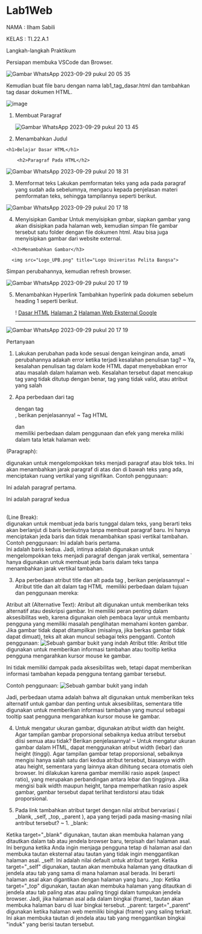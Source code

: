 # Lab1Web
NAMA : Ilham Sabili

KELAS : TI.22.A.1

Langkah-langkah Praktikum

Persiapan membuka VSCode dan Browser.

![Gambar WhatsApp 2023-09-29 pukul 20 05 35](https://github.com/ilhamsabili/Lab1Web/assets/115677697/4d000325-e3f4-40c9-9331-8cc3a97c712e)

Kemudian buat file baru dengan nama lab1_tag_dasar.html dan tambahkan tag dasar dokumen HTML.

![image](https://github.com/ilhamsabili/Lab1Web/assets/115677697/277920d0-cb6a-44e5-b5d1-db1e80ed01b5)

1. Membuat Paragraf

   ![Gambar WhatsApp 2023-09-29 pukul 20 13 45](https://github.com/ilhamsabili/Lab1Web/assets/115677697/5f9aa691-92d0-4bdf-9420-2afa491c4345)


2. Menambahkan Judul
<!--judul paragraf pertama-->
    <h1>Belajar Dasar HTML</h1>
 <!--judul paragraf kedua-->
        <h2>Paragraf Pada HTML</h2>
![Gambar WhatsApp 2023-09-29 pukul 20 18 31](https://github.com/ilhamsabili/Lab1Web/assets/115677697/a6247739-bc75-4701-b9c4-90cd67028457)



3. Memformat teks
Lakukan pemformatan teks yang ada pada paragraf yang sudah ada sebelumnya, mengacu kepada penjelasan materi pemformatan teks, sehingga tampilannya seperti berikut.

![Gambar WhatsApp 2023-09-29 pukul 20 17 18](https://github.com/ilhamsabili/Lab1Web/assets/115677697/ad941b37-f855-4e9c-b155-60d27bd10f48)


4. Menyisipkan Gambar
Untuk menyisipkan gmbar, siapkan gambar yang akan disisipkan pada halaman web, kemudian simpan file gambar tersebut satu folder dengan file dokumen html. Atau bisa juga menyisipkan gambar dari website external.

  <!-- sub judul paragraf -->
      <h3>Menambahkan Gambar</h3>
  <!-- menambahkan gambar pada dokumen -->
      <img src="Logo_UPB.png" title="Logo Univeritas Pelita Bangsa">
Simpan perubahannya, kemudian refresh browser.

![Gambar WhatsApp 2023-09-29 pukul 20 17 19](https://github.com/ilhamsabili/Lab1Web/assets/115677697/4378d5a8-bc5e-4f2d-88f0-2a0db23e1180)


5. Menambahkan Hyperlink
Tambahkan hyperlink pada dokumen sebelum heading 1 seperti berikut.

    <!-- menambahkan link navigasi -->
    <nav>!
    <a href="lab1_tag_dasar.html">Dasar HTML</a>
    <a href="lab1_halaman2.html">Halaman 2</a>
    <a href="http://www.google.com">Halaman Web Eksternal Google</a>
    </nav>
    <hr>
![Gambar WhatsApp 2023-09-29 pukul 20 17 19](https://github.com/ilhamsabili/Lab1Web/assets/115677697/b9c3350c-57c8-4dee-a5da-8ffda0d1a9d5)


Pertanyaan
1. Lakukan perubahan pada kode sesuai dengan keinginan anda, amati perubahannya adakah error ketika terjadi kesalahan penulisan tag?
~ Ya, kesalahan penulisan tag dalam kode HTML dapat menyebabkan error atau masalah dalam halaman web. Kesalahan tersebut dapat mencakup tag yang tidak ditutup dengan benar, tag yang tidak valid, atau atribut yang salah

2. Apa perbedaan dari tag <p> dengan tag <br>, berikan penjelasannya!
~ Tag HTML <p> dan <br> memiliki perbedaan dalam penggunaan dan efek yang mereka miliki dalam tata letak halaman web:

<p> (Paragraph):
<p> digunakan untuk mengelompokkan teks menjadi paragraf atau blok teks.
Ini akan menambahkan jarak paragraf di atas dan di bawah teks yang ada, menciptakan ruang vertikal yang signifikan.
Contoh penggunaan: <p>Ini adalah paragraf pertama.</p> <p>Ini adalah paragraf kedua      </p>
<br> (Line Break):
<br> digunakan untuk membuat jeda baris tunggal dalam teks, yang berarti teks akan berlanjut di baris berikutnya tanpa membuat paragraf baru.
Ini hanya menciptakan jeda baris dan tidak menambahkan spasi vertikal tambahan.
Contoh penggunaan: Ini adalah baris pertama.<br>Ini adalah baris kedua. Jadi, intinya adalah 
digunakan untuk mengelompokkan teks menjadi paragraf dengan jarak vertikal, sementara
` hanya digunakan untuk membuat jeda baris dalam teks tanpa menambahkan jarak vertikal tambahan.

3. Apa perbedaan atribut title dan alt pada tag , berikan penjelasannya!
~ Atribut title dan alt dalam tag HTML <img> memiliki perbedaan dalam tujuan dan penggunaan mereka:

Atribut alt (Alternative Text):
Atribut alt digunakan untuk memberikan teks alternatif atau deskripsi gambar.
Ini memiliki peran penting dalam aksesibilitas web, karena digunakan oleh pembaca layar untuk membantu pengguna yang memiliki masalah penglihatan memahami konten gambar.
Jika gambar tidak dapat ditampilkan (misalnya, jika berkas gambar tidak dapat dimuat), teks alt akan muncul sebagai teks pengganti.
Contoh penggunaan: <img src="gambar.jpg" alt="Sebuah gambar bukit yang indah">
Atribut title:
Atribut title digunakan untuk memberikan informasi tambahan atau tooltip ketika pengguna mengarahkan kursor mouse ke gambar.

Ini tidak memiliki dampak pada aksesibilitas web, tetapi dapat memberikan informasi tambahan kepada pengguna tentang gambar tersebut.

Contoh penggunaan: <img src="gambar.jpg" alt="Sebuah gambar bukit yang indah" title="Pemandangan  bukit di musim panas">

Jadi, perbedaan utama adalah bahwa alt digunakan untuk memberikan teks alternatif untuk gambar dan penting untuk aksesibilitas, sementara title digunakan untuk memberikan informasi tambahan yang muncul sebagai tooltip saat pengguna mengarahkan kursor mouse ke gambar.

4. Untuk mengatur ukuran gambar, digunakan atribut width dan height. Agar tampilan gambar proporsional sebaiknya kedua atribut tersebut diisi semua atau tidak? Berikan penjelasannya!
~ Untuk mengatur ukuran gambar dalam HTML, dapat menggunakan atribut width (lebar) dan height (tinggi). Agar tampilan gambar tetap proporsional, sebaiknya mengisi hanya salah satu dari kedua atribut tersebut, biasanya width atau height, sementara yang lainnya akan dihitung secara otomatis oleh browser. Ini dilakukan karena gambar memiliki rasio aspek (aspect ratio), yang merupakan perbandingan antara lebar dan tingginya. Jika mengisi baik width maupun height, tanpa memperhatikan rasio aspek gambar, gambar tersebut dapat terlihat terdistorsi atau tidak proporsional.

5. Pada link tambahkan atribut target dengan nilai atribut bervariasi ( _blank, _self, _top, _parent ), apa yang terjadi pada masing-masing nilai antribut tersebut?
~ 1. _blank:

Ketika target="_blank" digunakan, tautan akan membuka halaman yang ditautkan dalam tab atau jendela browser baru, terpisah dari halaman asal. Ini berguna ketika Anda ingin menjaga pengguna tetap di halaman asal dan membuka tautan eksternal atau tautan yang tidak ingin menggantikan halaman asal.
_self:
Ini adalah nilai default untuk atribut target. Ketika target="_self" digunakan, tautan akan membuka halaman yang ditautkan di jendela atau tab yang sama di mana halaman asal berada. Ini berarti halaman asal akan digantikan dengan halaman yang baru.
_top:
Ketika target="_top" digunakan, tautan akan membuka halaman yang ditautkan di jendela atau tab paling atas atau paling tinggi dalam tumpukan jendela browser. Jadi, jika halaman asal ada dalam bingkai (frame), tautan akan membuka halaman baru di luar bingkai tersebut.
_parent:
target="_parent" digunakan ketika halaman web memiliki bingkai (frame) yang saling terkait. Ini akan membuka tautan di jendela atau tab yang menggantikan bingkai "induk" yang berisi tautan tersebut.
